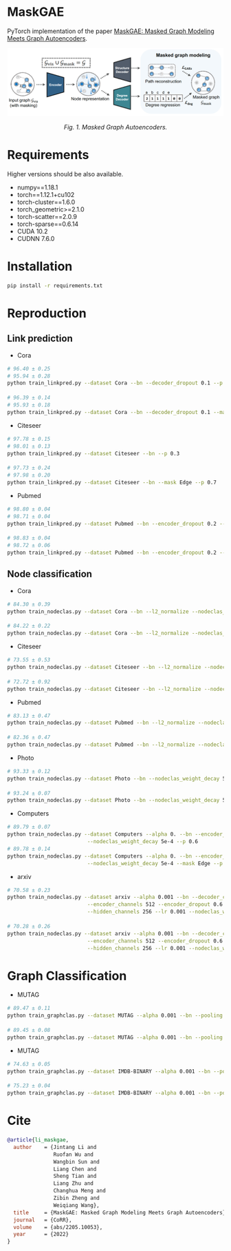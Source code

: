 # MaskGAE
PyTorch implementation of the paper [MaskGAE: Masked Graph Modeling Meets Graph Autoencoders](https://arxiv.org/abs/2205.10053).

<p align="center"> <img src="framework.png" /> <p align="center"><em>Fig. 1. Masked Graph Autoencoders.</em></p>

# Requirements
Higher versions should be also available.

+ numpy==1.18.1
+ torch==1.12.1+cu102
+ torch-cluster==1.6.0
+ torch_geometric>=2.1.0
+ torch-scatter==2.0.9
+ torch-sparse==0.6.14
+ CUDA 10.2
+ CUDNN 7.6.0

# Installation

```bash
pip install -r requirements.txt
```

# Reproduction

## Link prediction
+ Cora
```bash
# 96.40 ± 0.25
# 95.94 ± 0.28
python train_linkpred.py --dataset Cora --bn --decoder_dropout 0.1 --p 0.3

# 96.39 ± 0.14
# 95.93 ± 0.18
python train_linkpred.py --dataset Cora --bn --decoder_dropout 0.1 --mask Edge --p 0.7
```

+ Citeseer
```bash
# 97.78 ± 0.15
# 98.01 ± 0.13
python train_linkpred.py --dataset Citeseer --bn --p 0.3

# 97.73 ± 0.24
# 97.98 ± 0.20
python train_linkpred.py --dataset Citeseer --bn --mask Edge --p 0.7
```

+ Pubmed
```bash
# 98.80 ± 0.04
# 98.71 ± 0.04
python train_linkpred.py --dataset Pubmed --bn --encoder_dropout 0.2 --p 0.3

# 98.83 ± 0.04
# 98.72 ± 0.06
python train_linkpred.py --dataset Pubmed --bn --encoder_dropout 0.2 --mask Edge --p 0.7
```

## Node classification

+ Cora
```bash
# 84.30 ± 0.39
python train_nodeclas.py --dataset Cora --bn --l2_normalize --nodeclas_weight_decay 1e-4 --alpha 0.002 --p 0.3

# 84.22 ± 0.22
python train_nodeclas.py --dataset Cora --bn --l2_normalize --nodeclas_weight_decay 1e-4 --alpha 0.002 --mask Edge --p 0.7
```

+ Citeseer
```bash
# 73.55 ± 0.53
python train_nodeclas.py --dataset Citeseer --bn --l2_normalize --nodeclas_weight_decay 0.1 --alpha 0.001 --decoder_dropout 0. --lr 0.02 --p 0.3 --walk_length 4

# 72.72 ± 0.92
python train_nodeclas.py --dataset Citeseer --bn --l2_normalize --nodeclas_weight_decay 0.1 --alpha 0.001 --decoder_dropout 0. --lr 0.02 --mask Edge --p 0.7
```

+ Pubmed
```bash
# 83.13 ± 0.47
python train_nodeclas.py --dataset Pubmed --bn --l2_normalize --nodeclas_weight_decay 1e-4 --alpha 0.001 --decoder_dropout 0.5 --p 0.3

# 82.36 ± 0.47
python train_nodeclas.py --dataset Pubmed --bn --l2_normalize --nodeclas_weight_decay 1e-4 --alpha 0.001 --decoder_dropout 0.5 --mask Edge --p 0.5
```

+ Photo
```bash
# 93.33 ± 0.12
python train_nodeclas.py --dataset Photo --bn --nodeclas_weight_decay 5e-3 --alpha 0.0 --decoder_channels 64 --p 0.3

# 93.24 ± 0.07
python train_nodeclas.py --dataset Photo --bn --nodeclas_weight_decay 5e-3 --alpha 0.0 --decoder_channels 64 --mask Edge --p 0.7

```

+ Computers
```bash
# 89.79 ± 0.07
python train_nodeclas.py --dataset Computers --alpha 0. --bn --encoder_activation relu --encoder_dropout 0.5 --encoder_channels 128 --hidden_channels 256 \
                          --nodeclas_weight_decay 5e-4 --p 0.6
# 89.78 ± 0.14
python train_nodeclas.py --dataset Computers --alpha 0. --bn --encoder_dropout 0.5 --encoder_channels 128 --hidden_channels 256 \
                          --nodeclas_weight_decay 5e-4 --mask Edge --p 0.7
```

+ arxiv
```bash
# 70.58 ± 0.23
python train_nodeclas.py --dataset arxiv --alpha 0.001 --bn --decoder_channels 128 --decoder_dropout 0.1 --decoder_layers 4 \
                          --encoder_channels 512 --encoder_dropout 0.6 --encoder_layers 4 \
                          --hidden_channels 256 --lr 0.001 --nodeclas_weight_decay 5e-6 --weight_decay 0.0001 --p 0.3 --debug                          
                 
# 70.28 ± 0.26
python train_nodeclas.py --dataset arxiv --alpha 0.001 --bn --decoder_channels 128 --decoder_dropout 0.1 --decoder_layers 4 \
                          --encoder_channels 512 --encoder_dropout 0.6 --encoder_layers 4 \
                          --hidden_channels 256 --lr 0.001 --nodeclas_weight_decay 5e-6 --weight_decay 0.0001 --mask Edge --p 0.7 --debug

```

# Graph Classification

+ MUTAG
```bash
# 89.47 ± 0.11
python train_graphclas.py --dataset MUTAG --alpha 0.001 --bn --pooling sum --hidden_channels 128 --p 0.3

# 89.45 ± 0.08
python train_graphclas.py --dataset MUTAG --alpha 0.001 --bn --pooling sum --hidden_channels 128 --mask Edge --p 0.7
```

+ MUTAG
```bash
# 74.63 ± 0.05
python train_graphclas.py --dataset IMDB-BINARY --alpha 0.001 --bn --pooling mean --hidden_channels 512 --decoder_layers 2 --p 0.5

# 75.23 ± 0.04
python train_graphclas.py --dataset IMDB-BINARY --alpha 0.001 --bn --pooling mean --encoder_activation relu --hidden_channels 256 --decoder_layers 4 --mask Edge --p 0.7

```

# Cite

```bibtex
@article{li_maskgae,
  author    = {Jintang Li and
               Ruofan Wu and
               Wangbin Sun and
               Liang Chen and
               Sheng Tian and
               Liang Zhu and
               Changhua Meng and
               Zibin Zheng and
               Weiqiang Wang},
  title     = {MaskGAE: Masked Graph Modeling Meets Graph Autoencoders},
  journal   = {CoRR},
  volume    = {abs/2205.10053},
  year      = {2022}
}
```